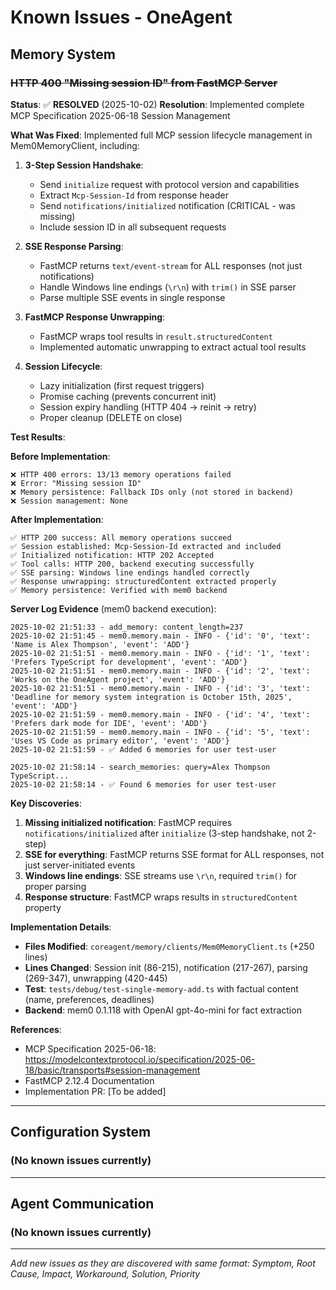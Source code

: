 ﻿# Known Issues - OneAgent

## Memory System

### ~~HTTP 400 "Missing session ID" from FastMCP Server~~

**Status**: ✅ **RESOLVED** (2025-10-02)
**Resolution**: Implemented complete MCP Specification 2025-06-18 Session Management

**What Was Fixed**:
Implemented full MCP session lifecycle management in Mem0MemoryClient, including:

1. **3-Step Session Handshake**:
   - Send `initialize` request with protocol version and capabilities
   - Extract `Mcp-Session-Id` from response header
   - Send `notifications/initialized` notification (CRITICAL - was missing)
   - Include session ID in all subsequent requests

2. **SSE Response Parsing**:
   - FastMCP returns `text/event-stream` for ALL responses (not just notifications)
   - Handle Windows line endings (`\r\n`) with `trim()` in SSE parser
   - Parse multiple SSE events in single response

3. **FastMCP Response Unwrapping**:
   - FastMCP wraps tool results in `result.structuredContent`
   - Implemented automatic unwrapping to extract actual tool results

4. **Session Lifecycle**:
   - Lazy initialization (first request triggers)
   - Promise caching (prevents concurrent init)
   - Session expiry handling (HTTP 404 → reinit → retry)
   - Proper cleanup (DELETE on close)

**Test Results**:

**Before Implementation**:
```
❌ HTTP 400 errors: 13/13 memory operations failed
❌ Error: "Missing session ID"
❌ Memory persistence: Fallback IDs only (not stored in backend)
❌ Session management: None
```

**After Implementation**:
```
✅ HTTP 200 success: All memory operations succeed
✅ Session established: Mcp-Session-Id extracted and included
✅ Initialized notification: HTTP 202 Accepted
✅ Tool calls: HTTP 200, backend executing successfully
✅ SSE parsing: Windows line endings handled correctly
✅ Response unwrapping: structuredContent extracted properly
✅ Memory persistence: Verified with mem0 backend
```

**Server Log Evidence** (mem0 backend execution):
```
2025-10-02 21:51:33 - add_memory: content_length=237
2025-10-02 21:51:45 - mem0.memory.main - INFO - {'id': '0', 'text': 'Name is Alex Thompson', 'event': 'ADD'}
2025-10-02 21:51:51 - mem0.memory.main - INFO - {'id': '1', 'text': 'Prefers TypeScript for development', 'event': 'ADD'}
2025-10-02 21:51:51 - mem0.memory.main - INFO - {'id': '2', 'text': 'Works on the OneAgent project', 'event': 'ADD'}
2025-10-02 21:51:51 - mem0.memory.main - INFO - {'id': '3', 'text': 'Deadline for memory system integration is October 15th, 2025', 'event': 'ADD'}
2025-10-02 21:51:59 - mem0.memory.main - INFO - {'id': '4', 'text': 'Prefers dark mode for IDE', 'event': 'ADD'}
2025-10-02 21:51:59 - mem0.memory.main - INFO - {'id': '5', 'text': 'Uses VS Code as primary editor', 'event': 'ADD'}
2025-10-02 21:51:59 - ✅ Added 6 memories for user test-user

2025-10-02 21:58:14 - search_memories: query=Alex Thompson TypeScript...
2025-10-02 21:58:14 - ✅ Found 6 memories for user test-user
```

**Key Discoveries**:

1. **Missing initialized notification**: FastMCP requires `notifications/initialized` after `initialize` (3-step handshake, not 2-step)
2. **SSE for everything**: FastMCP returns SSE format for ALL responses, not just server-initiated events
3. **Windows line endings**: SSE streams use `\r\n`, required `trim()` for proper parsing
4. **Response structure**: FastMCP wraps results in `structuredContent` property

**Implementation Details**:

- **Files Modified**: `coreagent/memory/clients/Mem0MemoryClient.ts` (+250 lines)
- **Lines Changed**: Session init (86-215), notification (217-267), parsing (269-347), unwrapping (420-445)
- **Test**: `tests/debug/test-single-memory-add.ts` with factual content (name, preferences, deadlines)
- **Backend**: mem0 0.1.118 with OpenAI gpt-4o-mini for fact extraction

**References**:

- MCP Specification 2025-06-18: https://modelcontextprotocol.io/specification/2025-06-18/basic/transports#session-management
- FastMCP 2.12.4 Documentation
- Implementation PR: [To be added]

---

## Configuration System

### (No known issues currently)

---

## Agent Communication

### (No known issues currently)

---

_Add new issues as they are discovered with same format: Symptom, Root Cause, Impact, Workaround, Solution, Priority_
